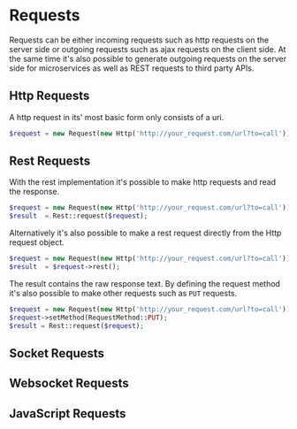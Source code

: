 # Requests

Requests can be either incoming requests such as http requests on the server side or outgoing requests such as ajax requests on the client side. At the same time it's also possible to generate outgoing requests on the server side for microservices as well as REST requests to third party APIs.

## Http Requests

A http request in its' most basic form only consists of a uri.

```php
$request = new Request(new Http('http://your_request.com/url?to=call'));
```

## Rest Requests

With the rest implementation it's possible to make http requests and read the response.

```php
$request = new Request(new Http('http://your_request.com/url?to=call'));
$result  = Rest::request($request);
```

Alternatively it's also possible to make a rest request directly from the Http request object.

```php
$request = new Request(new Http('http://your_request.com/url?to=call'));
$result  = $request->rest();
```

The result contains the raw response text. By defining the request method it's also possible to make other requests such as `PUT` requests.

```php
$request = new Request(new Http('http://your_request.com/url?to=call'));
$request->setMethod(RequestMethod::PUT);
$result = Rest::request($request);
```

## Socket Requests

## Websocket Requests

## JavaScript Requests
